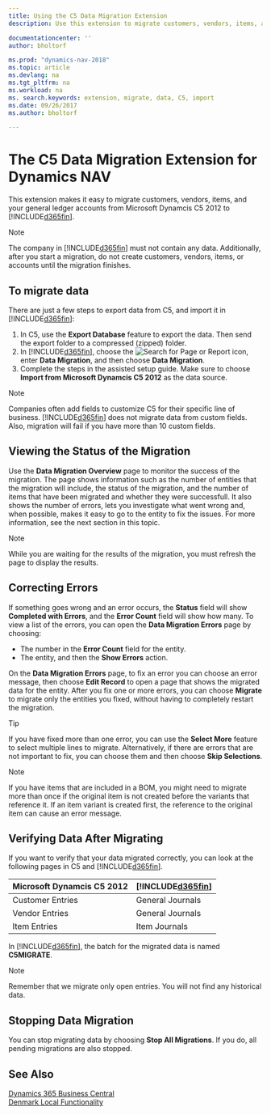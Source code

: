 ```yaml
---
title: Using the C5 Data Migration Extension 
description: Use this extension to migrate customers, vendors, items, and general ledger accounts from Microsoft Dynamics C5 2012 to Dynamics NAV. 

documentationcenter: ''
author: bholtorf

ms.prod: "dynamics-nav-2018"
ms.topic: article
ms.devlang: na
ms.tgt_pltfrm: na
ms.workload: na
ms. search.keywords: extension, migrate, data, C5, import
ms.date: 09/26/2017
ms.author: bholtorf

---
```


# The C5 Data Migration Extension for Dynamics NAV
This extension makes it easy to migrate customers, vendors, items, and your general ledger accounts from Microsoft Dynamcis C5 2012 to [!INCLUDE[d365fin](../../includes/d365fin_md.md)]. 

> [!Note] 
> The company in [!INCLUDE[d365fin](../../includes/d365fin_md.md)] must not contain any data. Additionally, after you start a migration, do not create customers, vendors, items, or accounts until the migration finishes.

## To migrate data
There are just a few steps to export data from C5, and import it in [!INCLUDE[d365fin](../../includes/d365fin_md.md)]: 

1. In C5, use the **Export Database** feature to export the data. Then send the export folder to a compressed (zipped) folder.  
2. In [!INCLUDE[d365fin](../../includes/d365fin_md.md)], choose the ![Search for Page or Report](../../media/ui-search/search_small.png "Search for Page or Report icon") icon, enter **Data Migration**, and then choose **Data Migration**.
3. Complete the steps in the assisted setup guide. Make sure to choose **Import from Microsoft Dynamcis C5 2012** as the data source.  

> [!Note] 
> Companies often add fields to customize C5 for their specific line of business. [!INCLUDE[d365fin](../../includes/d365fin_md.md)] does not migrate data from custom fields. Also, migration will fail if you have more than 10 custom fields. 

## Viewing the Status of the Migration
Use the **Data Migration Overview** page to monitor the success of the migration. The page shows information such as the number of entities that the migration will include, the status of the migration, and the number of items that have been migrated and whether they were successfull. It also shows the number of errors, lets you investigate what went wrong and, when possible, makes it easy to go to the entity to fix the issues. For more information, see the next section in this topic. 

> [!Note] 
> While you are waiting for the results of the migration, you must refresh the page to display the results.

## Correcting Errors
If something goes wrong and an error occurs, the **Status** field will show **Completed with Errors**, and the **Error Count** field will show how many. To view a list of the errors, you can open the **Data Migration Errors** page by choosing:

* The number in the **Error Count** field for the entity. 
* The entity, and then the **Show Errors** action. 

On the **Data Migration Errors** page, to fix an error you can choose an error message, then choose **Edit Record** to open a page that shows the migrated data for the entity. After you fix one or more errors, you can choose **Migrate** to migrate only the entities you fixed, without having to completely restart the migration.    
> [!Tip]
> If you have fixed more than one error, you can use the **Select More** feature to select multiple lines to migrate. Alternatively, if there are errors that are not important to fix, you can choose them and then choose **Skip Selections**.

> [!Note]
> If you have items that are included in a BOM, you might need to migrate more than once if the original item is not created before the variants that reference it. If an item variant is created first, the reference to the original item can cause an error message.  

## Verifying Data After Migrating 
If you want to verify that your data migrated correctly, you can look at the following pages in C5 and [!INCLUDE[d365fin](../../includes/d365fin_md.md)].

|Microsoft Dynamcis C5 2012 | [!INCLUDE[d365fin](../../includes/d365fin_md.md)]|
|-----|-----|
|Customer Entries| General Journals|
|Vendor Entries| General Journals|
|Item Entries| Item Journals|

In [!INCLUDE[d365fin](../../includes/d365fin_md.md)], the batch for the migrated data is named **C5MIGRATE**. 

> [!Note]
> Remember that we migrate only open entries. You will not find any historical data.

## Stopping Data Migration
You can stop migrating data by choosing **Stop All Migrations**. If you do, all pending migrations are also stopped.

## See Also
[Dynamics 365 Business Central](https://docs.microsoft.com/dynamics365/business-central/)  
[Denmark Local Functionality](denmark-local-functionality.md)  
  

